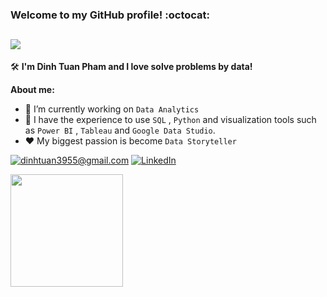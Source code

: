 ### Welcome to my GitHub profile! :octocat:
![](https://komarev.com/ghpvc/?username=phamdinhtuan200382&label=PROFILE+VIEWS)
---


:hammer_and_wrench: **I'm Dinh Tuan Pham and I love solve problems by data!** 

**About me:**
- 🔭 I’m currently working on `Data Analytics`
- 🥉 I have the experience to use `SQL` , `Python` and visualization tools such as `Power BI` , `Tableau` and `Google Data Studio`.
- ♥ My biggest passion is become `Data Storyteller`


<a href="mailto:dinhtuan3955@gmail.com">![dinhtuan3955@gmail.com](https://img.shields.io/badge/Gmail-D14836?style=for-the-badge&logo=gmail&logoColor=white)</a>
<a href="<https://www.linkedin.com/in/phamdinhtuan/>">![LinkedIn](https://img.shields.io/badge/LinkedIn-0077B5?style=for-the-badge&logo=linkedin&logoColor=white)</a>

<p>
<!-- GitHub Stats -->
<img height="180em" src="https://github-readme-stats.vercel.app/api?username=phamdinhtuan200382&show_icons=true&hide_border=true" />
</p>             



